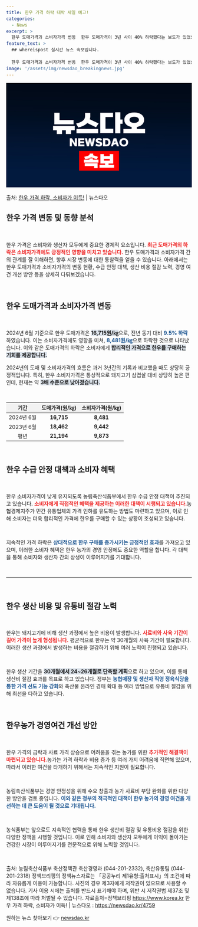 ```yaml
---
title: 한우 가격 하락 대박 세일 예고!
categories:
  - News
excerpt: >
  한우 도매가격과 소비자가격 변동  한우 도매가격이 3년 사이 40% 하락했다는 보도가 있었으나, 시중 한우고…
feature_text: >
  ## whereispost 실시간 뉴스 속보입니다.

  한우 도매가격과 소비자가격 변동  한우 도매가격이 3년 사이 40% 하락했다는 보도가 있었으나, 시중 한우고…
image: '/assets/img/newsdao_breakingnews.jpg'
---
```


![뉴스다오 속보](/assets/img/newsdao_breakingnews.jpg)

<p>출처: <a href="https://newsdao.kr/4759" rel="dofollow">한우 가격 하락, 소비자가 이득!</a> | 뉴스다오</p>

<h2 data-ke-size="size26">한우 가격 변동 및 동향 분석</h2>

<p data-ke-size="size16">&nbsp;</p>

한우 가격은 소비자와 생산자 모두에게 중요한 경제적 요소입니다. <b><span style="color: #ee2323;">최근 도매가격의 하락은 소비자가격에도 긍정적인 영향을 미치고 있습니다.</span></b> 한우 도매가격과 소비자가격 간의 관계를 잘 이해하면, 향후 시장 변동에 대한 통찰력을 얻을 수 있습니다. 아래에서는 한우 도매가격과 소비자가격의 변동 현황, 수급 안정 대책, 생산 비용 절감 노력, 경영 여건 개선 방안 등을 상세히 다뤄보겠습니다.

<p data-ke-size="size16">&nbsp;</p>

<h2 data-ke-size="size26">한우 도매가격과 소비자가격 변동</h2>

<p data-ke-size="size16">&nbsp;</p>

2024년 6월 기준으로 한우 도매가격은 <b><span style="background-color: #21538527;">16,715원/㎏</span></b>으로, 전년 동기 대비 <b><span style="color: #1a5490;">9.5% 하락</span></b>하였습니다. 이는 소비자가격에도 영향을 미쳐, <b><span style="color: #1a5490;">8,481원/㎏</span></b>으로 하락한 것으로 나타났습니다. 이와 같은 도매가격의 하락은 소비자에게 <b><span style="background-color: #21538527;">합리적인 가격으로 한우를 구매하는 기회를 제공합니다.</span></b> 

2024년의 도매 및 소비자가격의 흐름은 과거 3년간의 기록과 비교했을 때도 상당히 긍정적입니다. 특히, 한우 소비자가격은 통상적으로 돼지고기 삼겹살 대비 상당히 높은 편인데, 현재는 약 <b><span style="background-color: #21538527;">3배 수준으로 낮아졌습니다.</span></b> 

<p data-ke-size="size16">&nbsp;</p>

<table style="width: 100%; border-collapse: collapse;">
    <thead>
        <tr>
            <th style="background-color: #f2f2f2; text-align: center;">기간</th>
            <th style="background-color: #f2f2f2; text-align: center;">도매가격(원/㎏)</th>
            <th style="background-color: #f2f2f2; text-align: center;">소비자가격(원/㎏)</th>
        </tr>
    </thead>
    <tbody>
        <tr>
            <td style="text-align: center; height: 17px;">2024년 6월</td>
            <td style="text-align: center; height: 17px;"><b>16,715</b></td>
            <td style="text-align: center; height: 17px;"><b>8,481</b></td>
        </tr>
        <tr>
            <td style="text-align: center; height: 17px;">2023년 6월</td>
            <td style="text-align: center; height: 17px;"><b>18,462</b></td>
            <td style="text-align: center; height: 17px;"><b>9,442</b></td>
        </tr>
        <tr>
            <td style="text-align: center; height: 17px;">평년</td>
            <td style="text-align: center; height: 17px;"><b>21,194</b></td>
            <td style="text-align: center; height: 17px;"><b>9,873</b></td>
        </tr>
    </tbody>
</table>

<p data-ke-size="size16">&nbsp;</p>

<h2 data-ke-size="size26">한우 수급 안정 대책과 소비자 혜택</h2>

<p data-ke-size="size16">&nbsp;</p>

한우 소비자가격이 낮게 유지되도록 농림축산식품부에서 한우 수급 안정 대책이 추진되고 있습니다. <b><span style="color: #ee2323;">소비자에게 직접적인 혜택을 제공하는 이러한 대책이 시행되고 있습니다.</span></b>농협경제지주가 민간 유통업체의 가격 인하를 유도하는 방법도 마련하고 있으며, 이로 인해 소비자는 더욱 합리적인 가격에 한우를 구매할 수 있는 상황이 조성되고 있습니다.

<p data-ke-size="size16">&nbsp;</p>

지속적인 가격 하락은 <b><span style="color: #1a5490;">상대적으로 한우 구매를 증가시키는 긍정적인 효과</span></b>를 가져오고 있으며, 이러한 소비자 혜택은 한우 농가의 경영 안정에도 중요한 역할을 합니다. 각 대책을 통해 소비자와 생산자 간의 상생이 이루어지기를 기대합니다.

<p data-ke-size="size16">&nbsp;</p>

<hr/>

<p data-ke-size="size16">&nbsp;</p>

<h2 data-ke-size="size26">한우 생산 비용 및 유통비 절감 노력</h2>

<p data-ke-size="size16">&nbsp;</p>

한우는 돼지고기에 비해 생산 과정에서 높은 비용이 발생합니다. <b><span style="color: #ee2323;">사료비와 사육 기간이 길어 가격이 높게 형성됩니다.</span></b> 평균적으로 한우는 약 30개월의 사육 기간이 필요합니다. 이러한 생산 과정에서 발생하는 비용을 절감하기 위해 여러 노력이 진행되고 있습니다.

<p data-ke-size="size16">&nbsp;</p>

한우 생산 기간을 <b><span style="background-color: #21538527;">30개월에서 24~26개월로 단축할 계획</span></b>으로 하고 있으며, 이를 통해 생산비 절감 효과를 목표로 하고 있습니다. 정부는 <b><span style="color: #1a5490;">농협매장 및 생산자 직영 정육식당을 통한 가격 선도 기능 강화</span></b>와 축산물 온라인 경매 확대 등 여러 방법으로 유통비 절감을 위해 최선을 다하고 있습니다.

<p data-ke-size="size16">&nbsp;</p>

<h2 data-ke-size="size26">한우농가 경영여건 개선 방안</h2>

<p data-ke-size="size16">&nbsp;</p>

한우 가격의 급락과 사료 가격 상승으로 어려움을 겪는 농가를 위한 <b><span style="color: #ee2323;">추가적인 해결책이 마련되고 있습니다.</span></b>농가는 가격 하락과 비용 증가 등 여러 가지 어려움에 직면해 있으며, 따라서 이러한 여건을 타개하기 위해서는 지속적인 지원이 필요합니다.

<p data-ke-size="size16">&nbsp;</p>

농림축산식품부는 경영 안정성을 위해 수요 창출과 농가 사료비 부담 완화를 위한 다양한 방안을 검토 중입니다. <b><span style="color: #1a5490;">이와 같은 정부의 적극적인 대책이 한우 농가의 경영 여건을 개선하는 데 큰 도움이 될 것으로 기대됩니다.</span></b>

<p data-ke-size="size16">&nbsp;</p>

농식품부는 앞으로도 지속적인 협력을 통해 한우 생산비 절감 및 유통비용 절감을 위한 다양한 정책을 시행할 것입니다. 이로 인해 소비자와 생산자 모두에게 이익이 돌아가는 건강한 시장이 이루어지기를 전문적으로 위해 노력할 것입니다.

<p data-ke-size="size16">&nbsp;</p>

출처: 농림축산식품부 축산정책관 축산경영과 (044-201-2332), 축산유통팀 (044-201-2318) 정책브리핑의 정책뉴스자료는 「공공누리 제1유형:출처표시」의 조건에 따라 자유롭게 이용이 가능합니다. 사진의 경우 제3자에게 저작권이 있으므로 사용할 수 없습니다. 기사 이용 시에는 출처를 반드시 표기해야 하며, 위반 시 저작권법 제37조 및 제138조에 따라 처벌될 수 있습니다. 자료출처=정책브리핑 https://www.korea.kr 한우 가격 하락, 소비자가 이득! | 뉴스다오 : https://newsdao.kr/4759 

원하는 뉴스 찾아보기 👉 <a href="https://newsdao.kr" rel="dofollow">newsdao.kr</a>


